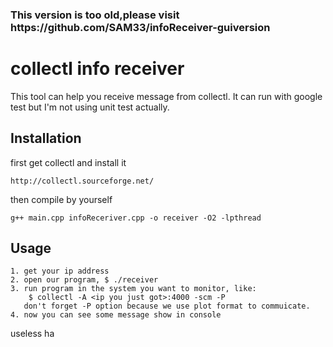 <h3>This version is too old,please visit <br/>
https://github.com/SAM33/infoReceiver-guiversion</h3>




collectl info receiver
======================

This tool can help you receive message from collectl.
It can run with google test but I'm not using unit test actually.


Installation
------------

first get collectl and install it

	http://collectl.sourceforge.net/
	
then compile by yourself

	g++ main.cpp infoReceriver.cpp -o receiver -O2 -lpthread


Usage
-----

	1. get your ip address
	2. open our program, $ ./receiver
	3. run program in the system you want to monitor, like: 		
		$ collectl -A <ip you just got>:4000 -scm -P
	   don't forget -P option because we use plot format to commuicate.
	4. now you can see some message show in console

useless ha
